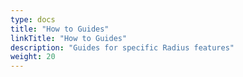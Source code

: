```yaml
---
type: docs
title: "How to Guides"
linkTitle: "How to Guides"
description: "Guides for specific Radius features"
weight: 20
---
```

